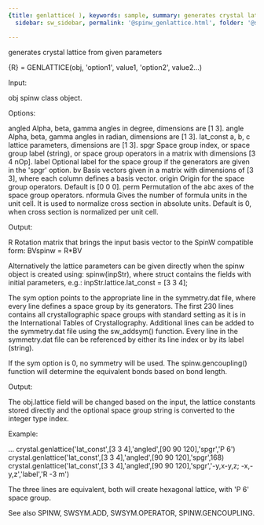 ```yaml
---
{title: genlattice( ), keywords: sample, summary: generates crystal lattice from given parameters,
  sidebar: sw_sidebar, permalink: '@spinw_genlattice.html', folder: '@spinw', mathjax: 'true'}

---
```

  generates crystal lattice from given parameters
 
  {R} = GENLATTICE(obj, 'option1', value1, 'option2', value2...)
 
  Input:
 
  obj       spinw class object.
 
  Options:
 
  angled    Alpha, beta, gamma angles in degree, dimensions are [1 3].
  angle     Alpha, beta, gamma angles in radian, dimensions are [1 3].
  lat_const a, b, c lattice parameters, dimensions are [1 3].
  spgr      Space group index, or space group label (string), or space group
            operators in a matrix with dimensions [3 4 nOp].
  label     Optional label for the space group if the generators are given
            in the 'spgr' option.
  bv        Basis vectors given in a matrix with dimensions of [3 3], where
            each column defines a basis vector.
  origin    Origin for the space group operators. Default is [0 0 0].
  perm      Permutation of the abc axes of the space group operators.
  nformula  Gives the number of formula units in the unit cell. It is used
            to normalize cross section in absolute units. Default is 0,
            when cross section is normalized per unit cell.
 
  Output:
 
  R         Rotation matrix that brings the input basis vector to the SpinW
            compatible form:
                    BVspinw = R*BV
 
  Alternatively the lattice parameters can be given directly when the spinw
  object is created using: spinw(inpStr), where struct contains the fields
  with initial parameters, e.g.:
    inpStr.lattice.lat_const = [3 3 4];
 
  The sym option points to the appropriate line in the symmetry.dat file,
  where every line defines a space group by its generators. The first 230
  lines contains all crystallographic space groups with standard setting
  as it is in the International Tables of Crystallography. Additional lines
  can be added to the symmetry.dat file using the sw_addsym() function.
  Every line in the symmetry.dat file can be referenced by either its line
  index or by its label (string).
 
  If the sym option is 0, no symmetry will be used. The spinw.gencoupling()
  function will determine the equivalent bonds based on bond length.
 
  Output:
 
  The obj.lattice field will be changed based on the input, the lattice
  constants stored directly and the optional space group string is
  converted to the integer type index.
 
  Example:
 
  ...
  crystal.genlattice('lat_const',[3 3 4],'angled',[90 90 120],'spgr','P 6')
  crystal.genlattice('lat_const',[3 3 4],'angled',[90 90 120],'spgr',168)
  crystal.genlattice('lat_const',[3 3 4],'angled',[90 90 120],'spgr','-y,x-y,z; -x,-y,z','label','R -3 m')
 
  The three lines are equivalent, both will create hexagonal lattice, with
  'P 6' space group.
 
  See also SPINW, SWSYM.ADD, SWSYM.OPERATOR, SPINW.GENCOUPLING.
 
